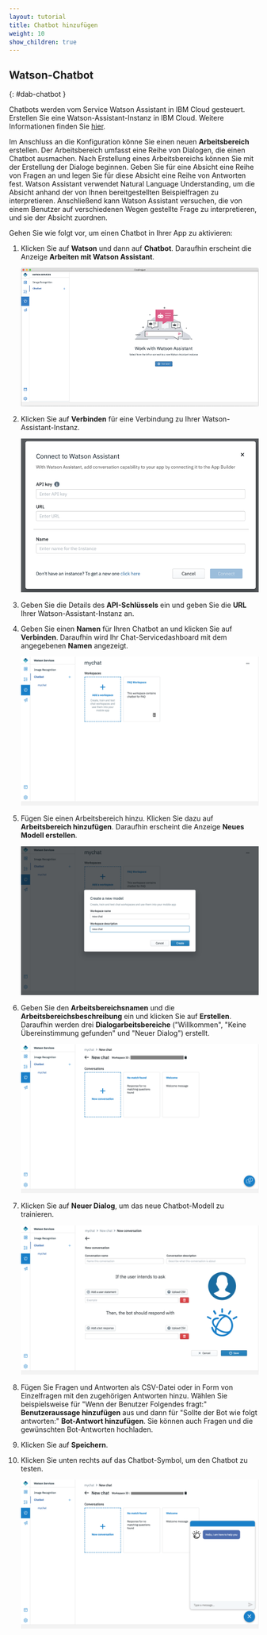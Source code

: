 ```yaml
---
layout: tutorial
title: Chatbot hinzufügen
weight: 10
show_children: true
---
```

<!-- NLS_CHARSET=UTF-8 -->
## Watson-Chatbot
{: #dab-chatbot }

Chatbots werden vom Service Watson Assistant in IBM Cloud gesteuert. Erstellen Sie eine Watson-Assistant-Instanz in IBM Cloud. Weitere Informationen finden Sie [hier](https://cloud.ibm.com/catalog/services/watson-assistant-formerly-conversation).

Im Anschluss an die Konfiguration könne Sie einen neuen **Arbeitsbereich** erstellen. Der Arbeitsbereich umfasst eine Reihe von Dialogen, die einen Chatbot ausmachen. Nach Erstellung eines Arbeitsbereichs können Sie mit der Erstellung der Dialoge beginnen. Geben Sie für eine Absicht eine Reihe von Fragen an und legen Sie für diese Absicht eine Reihe von Antworten fest. Watson Assistant verwendet Natural Language Understanding, um die Absicht anhand der von Ihnen bereitgestellten Beispielfragen zu interpretieren. Anschließend kann Watson Assistant versuchen, die von einem Benutzer auf verschiedenen Wegen gestellte Frage zu interpretieren, und sie der Absicht zuordnen.

Gehen Sie wie folgt vor, um einen Chatbot in Ihrer App zu aktivieren:

1. Klicken Sie auf **Watson** und dann auf **Chatbot**. Daraufhin erscheint die Anzeige **Arbeiten mit Watson Assistant**.

    ![Watson-Chatbot](dab-watson-chat.png)

2. Klicken Sie auf **Verbinden** für eine Verbindung zu Ihrer Watson-Assistant-Instanz.

    ![Watson-Chat-Instanz](dab-watson-chat-instance.png)

3. Geben Sie die Details des **API-Schlüssels** ein und geben Sie die **URL** Ihrer Watson-Assistant-Instanz an. 
4. Geben Sie einen **Namen** für Ihren Chatbot an und klicken Sie auf **Verbinden**. Daraufhin wird Ihr Chat-Servicedashboard mit dem angegebenen **Namen** angezeigt.

    ![Watson-Chatbot-Arbeitsbereich](dab-watson-chat-workspace.png)

5. Fügen Sie einen Arbeitsbereich hinzu. Klicken Sie dazu auf **Arbeitsbereich hinzufügen**. Daraufhin erscheint die Anzeige **Neues Modell erstellen**.

    ![Watson-Chatbot-Arbeitsbereich - Neues Modell](dab-watson-chat-new-model.png)

6. Geben Sie den **Arbeitsbereichsnamen** und die **Arbeitsbereichsbeschreibung** ein und klicken Sie auf **Erstellen**. Daraufhin werden drei **Dialogarbeitsbereiche** ("Willkommen", "Keine Übereinstimmung gefunden" und "Neuer Dialog") erstellt.

    ![Watson-Chatbot - Standarddialog](dab-watson-chat-conversations.png)

7. Klicken Sie auf **Neuer Dialog**, um das neue Chatbot-Modell zu trainieren. 

    ![Watson-Chatbot - Fragen und Antworten](dab-watson-chat-questions.png)

8. Fügen Sie Fragen und Antworten als CSV-Datei oder in Form von Einzelfragen mit den zugehörigen Antworten hinzu. Wählen Sie beispielsweise für "Wenn der Benutzer Folgendes fragt:" **Benutzeraussage hinzufügen** aus und dann für "Sollte der Bot wie folgt antworten:" **Bot-Antwort hinzufügen**. Sie können auch Fragen und die gewünschten Bot-Antworten hochladen.
9. Klicken Sie auf **Speichern**.
10. Klicken Sie unten rechts auf das Chatbot-Symbol, um den Chatbot zu testen.

    ![Chatbot-Test](dab-watson-chat-testing.png)
